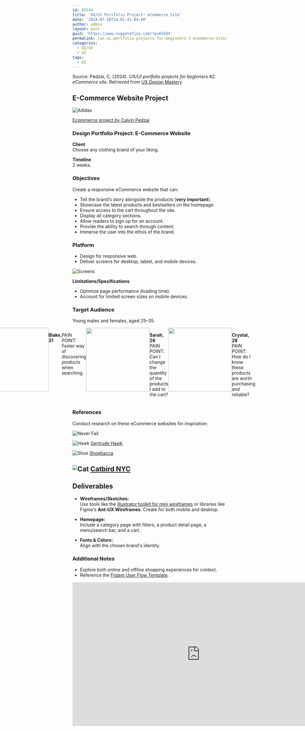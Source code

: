 ```yaml
---
id: 65544
title: 'UX/UI Portfolio Project: eCommerce Site'
date: '2024-07-18T14:01:41-04:00'
author: admin
layout: post
guid: 'https://www.nuggetofjoy.com/?p=65544'
permalink: /ux-ui-portfolio-projects-for-beginners-2-ecommerce-site/
categories:
  - UI/UX
  - UI
tags:
  - UI
---
```


Source: Pedzai, C. (2024). *UX/UI portfolio projects for beginners #2: eCommerce site*. Retrieved from [UX Design Mastery](https://uxdesignmastery.com/ux-ui-portfolio-projects-for-beginners-2-ecommerce-site/)



## E-Commerce Website Project



![Adidas](https://cdn-images-1.medium.com/max/1600/1*F2tbJtCwNG64AtKh3TcesA.png)

[Ecommerce project by Calvin Pedzai](https://dribbble.com/calvinpedzai)



### Design Portfolio Project: E-Commerce Website

**Client**  
Choose any clothing brand of your liking.

**Timeline**  
2 weeks.



### Objectives

Create a responsive eCommerce website that can:

- Tell the brand’s story alongside the products (**very important**).
- Showcase the latest products and bestsellers on the homepage.
- Ensure access to the cart throughout the site.
- Display all category sections.
- Allow readers to sign up for an account.
- Provide the ability to search through content.
- Immerse the user into the ethos of the brand.



### Platform

- Design for responsive web.
- Deliver screens for desktop, tablet, and mobile devices.


![Screens](https://image-control-storage.s3.amazonaws.com/2024/07/20124114/image-171-1024x582.png)




**Limitations/Specifications**  

- Optimize page performance (loading time).  
- Account for limited screen sizes on mobile devices.



### Target Audience

Young males and females, aged 25–35.

<div style="width: 300px; display: flex; justify-content: center;">
<img width="200px" src="https://cdn-images-1.medium.com/max/1200/1*TTDaSQWVhHgFYVji9b2Ckg.png")>

**Blake, 31**  

PAIN POINT: Faster way of discovering products when searching.


<img width="200px" src="https://cdn-images-1.medium.com/max/1200/1*tHWEY5lwF41Aqbfckp68MA.png">

**Sarah, 26**  
PAIN POINT: Can I change the quantity of the products I add to the cart?

<img width="200px" src="https://cdn-images-1.medium.com/max/1200/1*7VxS5eT0tlkFAp6wnl2qYg.png">

**Crystal, 28**  
PAIN POINT: How do I know these products are worth purchasing and reliable?

</div>

### References

Conduct research on these eCommerce websites for inspiration:


![Never Fail](https://image-control-storage.s3.amazonaws.com/2024/07/20130124/Screenshot-by-Dropbox-Capture-8-1024x624.png)



![Hawk](https://image-control-storage.s3.amazonaws.com/2024/07/20130244/Screenshot-by-Dropbox-Capture-9-1024x667.png)
    [Gertrude Hawk](https://gertrudehawkchocolates.com/)


![Shoe](https://image-control-storage.s3.amazonaws.com/2024/07/20130400/Screenshot-by-Dropbox-Capture-11-1024x670.png)
  [Shoebacca](https://www.shoebacca.com/)


![Cat](https://image-control-storage.s3.amazonaws.com/2024/07/20130501/Screenshot-by-Dropbox-Capture-12-1024x667.png)
    [Catbird NYC](https://www.catbirdnyc.com/)
---

## Deliverables

- **Wireframes/Sketches:**  
  Use tools like the [Illustrator toolkit for mini wireframes](https://www.dropbox.com/scl/fi/n7kka54nf4z2g3anf321r/Mini_Wireframes.zip?rlkey=1yrdnsem1dvlyp9u12xm5ipgo&dl=1) or libraries like Figma's **Ant-UX Wireframes**. Create for both mobile and desktop.

- **Homepage:**  
  Include a category page with filters, a product detail page, a menu/search bar, and a cart.

- **Fonts & Colors:**  
  Align with the chosen brand's identity.



### Additional Notes

- Explore both online and offline shopping experiences for context.  
- Reference the [Figjam User Flow Template](https://www.figma.com/community/file/1199950527643719387/aimo-user-flow).

<iframe allowfullscreen height="450" loading="lazy" src="https://embed.figma.com/board/pV3UOdwuWcnazeKYmCU4HZ/Aimo!-(User-Flow)-(Community)?node-id=0-1&embed-host=share" style="border: 1px solid rgba(0, 0, 0, 0.1);" width="800"></iframe>
